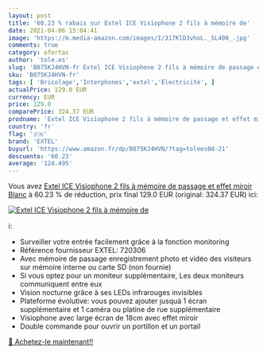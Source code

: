 ```yaml
---
layout: post
title: '60.23 % rabais sur Extel ICE Visiophone 2 fils à mémoire de'
date: 2021-04-06 15:04:41
image: 'https://m.media-amazon.com/images/I/317KlD3vhoL._SL400_.jpg'
comments: true
category: ofertas
author: 'tole.es'
slug: 'B075KJ4HVN-fr Extel ICE Visiophone 2 fils à mémoire de passage et effet...'
sku: 'B075KJ4HVN-fr'
tags: [ 'Bricolage','Interphones','extel','Électricité', ]
actualPrice: 129.0 EUR
currency: EUR
price: 129.0
comparePrice: 324.37 EUR
prodname: 'Extel ICE Visiophone 2 fils à mémoire de passage et effet miroir  Blanc'
country: 'fr'
flag: '🇫🇷'
brand: 'EXTEL'
buyurl: 'https://www.amazon.fr/dp/B075KJ4HVN/?tag=tolees0d-21'
descuento: '60.23'
average: '124.495'
---
```


Vous avez [Extel ICE Visiophone 2 fils à mémoire de passage et effet miroir  Blanc](https://www.amazon.fr/dp/B075KJ4HVN/?tag=tolees0d-21)  à  60.23 % de réduction, prix final  129.0 EUR (original: 324.37 EUR) ici:

[![Extel ICE Visiophone 2 fils à mémoire de](https://m.media-amazon.com/images/I/317KlD3vhoL._SL400_.jpg)](https://www.amazon.fr/dp/B075KJ4HVN/?tag=tolees0d-21)

ℹ️:

- Surveiller votre entrée facilement grâce à la fonction monitoring
- Référence fournisseur EXTEL: 720306
- Avec mémoire de passage enregistrement photo et vidéo des visiteurs sur mémoire interne ou carte SD (non fournie)
- Si vous optez pour un moniteur supplémentaire, Les deux moniteurs communiquent entre eux
- Vision nocturne grâce à ses LEDs infrarouges invisibles
- Plateforme évolutive: vous pouvez ajouter jusquà 1 écran supplémentaire et 1 caméra ou platine de rue supplémentaire
- Visiophone avec large écran de 18cm avec effet miroir
- Double commande pour ouvrir un portillon et un portail

[🛒 Achetez-le maintenant!!](https://www.amazon.fr/dp/B075KJ4HVN/?tag=tolees0d-21)
